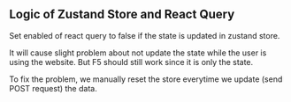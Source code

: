 ## Logic of Zustand Store and React Query

Set enabled of react query to false if the state is updated in zustand store.

It will cause slight problem about not update the state while the user is using the website. But F5 should still work since it is only the state.

To fix the problem, we manually reset the store everytime we update (send POST request) the data.
